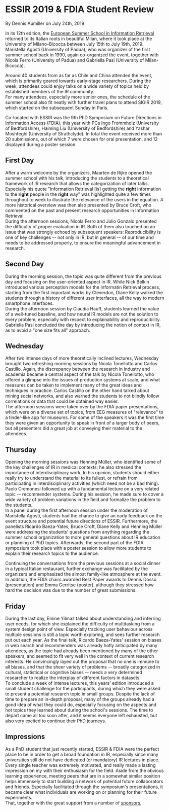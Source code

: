 # ESSIR 2019 & FDIA Student Review
By Dennis Aumiller on July 24th, 2019

In its 12th edition, the [European Summer School in Information Retrieval](http://www.ir.disco.unimib.it/essir2019/) returned to its Italian roots in beautiful Milan, where it took place at the University of Milano-Bicocca between July 15th to July 19th, 2019.
Maristella Agosti (University of Padua), who was organizer of the first summer school back in 1990, again co-organized the event, together with Nicola Ferro (University of Padua) and Gabriella Pasi (University of Milan-Bicocca).

Around 40 students from as far as Chile and China attended the event, which is primarily geared towards early-stage researchers.
During the week, attendees could enjoy talks on a wide variety of topics held by established members of the IR community.<br/>
For many attendees, especially more senior ones, the schedule of the summer school also fit neatly with further travel plans to attend SIGIR 2019, which started on the subsequent Sunday in Paris.


Co-located with ESSIR was the 9th PhD Symposium on Future Directions in Information Access (FDIA), this year with PCs Ingo Frommholz (University of Bedfordshire), Haiming Liu (University of Bedfordshire) and Yashar Moshfeghi (University of Strathclyde). In total the event received more than 20 submissions, out of which 7 were chosen for oral presentation, and 12 displayed during a poster session.

## First Day
After a warm welcome by the organizers, Maarten de Rijke opened the summer school with his talk, introducing the students to a theoretical framework of IR research that allows the categorization of later talks. Especially his quote "Information Retrieval [is] getting the **right** information to the **right** people in the **right** way" was highlighted quite a few times throughout to week to illustrate the relevance of the users in the equation.
A more historical overview was then also presented by Bruce Croft, who commented on the past and present research opportunities in Information Retrieval.<br/>
During the afternoon sessions, Nicola Ferro and Julio Gonzalo presented the difficulty of proper evaluation in IR. Both of them also touched on an issue that was strongly echoed by subsequent speakers: Reproducibility is one of key challenges -- not only in IR, but in general -- of our time and needs to be addressed properly, to ensure the meaningful advancement in research.

## Second Day
During the morning session, the topic was quite different from the previous day and focusing on the user-oriented aspect in IR. While Nick Belkin introduced various perception models for the Informatin Retrieval process, starting from the first important works by Cleverdon, Diane Kelly walked the students through a history of different user interfaces, all the way to modern smartphone interfaces.<br/>
During the afternoon session by Claudia Hauff, students learned the value of a well-tuned baseline, and how neural IR models are not the solution to every problem, especially with respect to explainability and reproducibility. Gabriella Pasi concluded the day by introducing the notion of context in IR, as to avoid a "one size fits all" approach.

## Wednesday
After two intense days of more theoretically inclined lectures, Wednesday brought two refreshing morning sessions by Nicola Tonellotto and Carlos Castillo.
Again, the discrepancy between the research in industry and academia became a central aspect of the talk by Nicola Tonellotto, who offered a glimpse into the issues of production systems at scale, and what measures can be taken to implement many of the great ideas and techniques in practice.
Carlos Castillo on the other hand talked about mining social networks, and also warned the students to not blindly follow correlations or data that could be obtained way easier. <br/>
The afternoon sessions were taken over by the FDIA paper presentations, which were on a diverse set of topics, from EEG measures of "relevance" to a tinder-like app for museums. For some of the speakers it was the first time they were given an opportunity to speak in front of a larger body of peers, but all presenters did a great job at conveying their material to the attendees.

## Thursday
Opening the morning sessions was Henning Müller, who identified some of the key challenges of IR in medical contexts; he also stressed the importance of interdisciplinary work. In his opinion, students should either really try to understand the material to its fullest, or refrain from participating in interdisciplinary activities (which need not be a bad thing). Paolo Cremonesi followed up with a fundamental lecture on a very related topic -- recommender systems. During his session, he made sure to cover a wide variety of problem variations in the field and formalize the problem to the students.<br/>
In a panel during the first afternoon session under the moderation of Maristella Agosti, students had the chance to give an early feedback on the event structure and potential future directions of ESSIR. Furthermore, the panelists Ricardo Baeza-Yates, Bruce Croft, Diane Kelly and Henning Müller were addressing the students' questions from anything regarding the summer school organization to more general questions about IR education or planning of PhD topics.
Afterwards, the second part of the FDIA symposium took place with a poster session to allow more students to explain their research topics to the audience.

Continuing the conversations from the previous sessions at a social dinner in a typical Italian restaurant, further exchange was facilitated by the organizers and emphasized the almost family-like atmosphere at the event. In addition, the FDIA chairs awarded Best Paper awards to Dennis Dosso (presentation) and Emma Gerritse (poster), although they stressed how hard the decision was due to the number of great submissions.

## Friday
During the last day, Emine Yilmaz talked about understanding and inferring user needs, for which she explained the difficulty of multitasking from a system design point of view. Especially tracking user behaviour across multiple sessions is still a topic worth exploring, and sees further research put out each year.
As the final talk, Ricardo Baeza-Yates' session on biases in web search and recommenders was already hotly anticipated by many attendees, as the topic had already been mentioned by many of the other speakers, and seemed to fit very well in the context of current research interests. He convincingly layed out the proposal that no one is immune to all biases, and that the sheer variety of problems -- broadly categorized in cultural, statistical or cognitive biases -- needs a very determined researcher to realize the interplay of different factors in datasets. <br/>
To conclude a week of intense lectures, this years' edition introduced a small student challenge for the participants, during which they were asked to present a potential research topic in small groups. Despite the lack of time to prepare an in-depth proposal, many of the groups already had a good idea of what they could do, especially focusing on the aspects and hot topics they learned about during the school's sessions. The time to depart came all too soon after, and it seems everyone left exhausted, but also very excited to continue their PhD journeys.

## Impressions
As a PhD student that just recently started, ESSIR & FDIA were the perfect place to be in order to get a broad foundation in IR, especially since many universities still do not have dedicated (or mandatory) IR lectures in place. Every single teacher was extremely motivated, and really made a lasting impression on my with their enthusiasm for the field.
Aside from the obvious learning experience, meeting peers that are in a somewhat similar position helps immensely to start building a network of potential future collaborators and friends. Especially facilitated through the symposium's presentations, it became clear what individuals are working on or planning for their future experiments.<br/>
That, together with the great support from a number of [sponsors](http://www.ir.disco.unimib.it/essir2019/sponsorships/),
